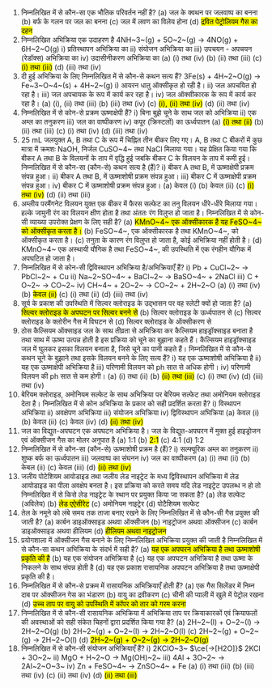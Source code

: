 1. निम्नलिखित में से कौन-सा एक भौतिक परिवर्तन नहीं है?
   (a) जल के क्वथन पर जलवाष्प का बनना
   (b) बर्फ के गलन पर जल का बनना
   (c) जल में लवण का विलेय होना
   (d) <mark>द्रवित पेट्रोलियम गैस का दहन</mark>
2. निम्नलिखित अभिक्रिया एक उदाहरण है
   4NH~3~(g) + 5O~2~(g) → 4NO(g) + 6H~2~O(g)
   i) प्रतिस्थापन अभिक्रिया का
   ii) संयोजन अभिक्रिया का
   iii) उपचयन - अपचयन (रेडॉक्स) अभिक्रिया का
   iv) उदासीनीकरण अभिक्रिया का
   (a) \(i\) तथा \(iv\)
   (b) \(ii\) तथा \(iii\)
   (c) <mark>\(i\) तथा (iii)</mark>
   (d) \(iii\) तथा \(iv\)
3. दी हुई अभिक्रिया के लिए निम्नलिखित में से कौन-से कथन सत्य हैं?
   3Fe(s) + 4H~2~O(g) → Fe~3~O~4~(s) + 4H~2~(g)
   i) आयरन धातु ऑक्सीकृत हो रही है।
   ii) जल अपचयित हो रहा है।
   iii) जल अपचायक के रूप में कार्य कर रहा है।
   iv) जल ऑक्सीकारक के रूप में कार्य कर रहा है।
   (a) \(i\), \(ii\) तथा \(iii\)
   (b) \(iii\) तथा \(iv\)
   (c) <mark>\(i\), \(ii\) तथा \(iv\)</mark>
   (d) \(ii\) तथा \(iv\)
4. निम्नलिखित में से कोन-से प्रक्रम ऊष्माक्षेपी हैं?
   i) बिना बुझे चूने के साथ जल को अभिक्रिया
   ii) एक अम्ल का तनुकरण
   iii) जल का वाष्पीकरण
   iv) कपूर (क्रिस्टलों) का ऊर्ध्वपातन
   (a) <mark>\(i\) तथा \(ii\)</mark>
   (b) \(ii\) तथा \(iii\)
   (c) \(i\) तथा \(iv\)
   (d) \(iii\) तथा \(iv\)
5. 25 mL जलयुक्त A, B तथा C के रूप में चिह्नित तीन बीकर लिए गए। A, B तथा C बीकरों में कुछ मात्रा में क्रमशः NaOH, निर्जल CuSO~4~ तथा NaCl मिलाया गया। यह प्रेक्षित किया गया कि बीकर A तथा B के विलयनों के ताप में वृद्धि हुई जबकि बीकर C के विलयन के ताप में कमी हुई। निम्नलिखित में से कौन-सा (कौन-से) कथन सत्य है (हैं)?
   i) बीकर A तथा B, में ऊष्माक्षेपी प्रक्रम संपन्न हुआ।
   ii) बीकर A तथा B, में ऊष्माशोषी प्रक्रम संपन्न हुआ।
   iii) बीकर C में ऊष्माक्षेपी प्रक्रम संपन्न हुआ।
   iv) बीकर C में ऊष्माशोषी प्रक्रम संपन्न हुआ।
   (a) केवल \(i\)
   (b) केवल \(ii\)
   (c) <mark>\(i\) तथा \(iv\)</mark>
   (d) \(ii\) तथा \(iii\)
6. अम्लीय परमैंगनेट विलयन युक्त एक बीकर में फैरस सल्फेट का तनु विलयन धीरे-धीरे मिलाया गया। हल्के जामुनी रंग का विलयन क्षीण होता है तथा अंततः रंग विलुप्त हो जाता है। निम्नलिखित में से कोन-सी व्याख्या उपरोक्त प्रेक्षण के लिए सही है?
   (a) <mark>KMnO~4~ एक ऑक्सीकारक है यह FeSO~4~ को ऑक्सीकृत करता है।</mark>
   (b) FeSO~4~, एक ऑक्सीकारक है तथा KMnO~4~, को ऑक्सीकृत करता है।
   (c) तनुता के कारण रंग विलुप्त हो जाता है, कोई अभिक्रिया नहीं होती है।
   (d) KMnO~4~ एक अस्थायी यौगिक है तथा FeSO~4~, की उपस्थिति में एक रंगहीन यौगिक में अपघटित हो जाता है।
7. निम्नलिखित में से कोन-सी द्विविस्थापन अभिक्रिया है/अभिक्रियाएँ हैं?
   i) Pb + CuCl~2~ → PbCl~2~ + Cu
   ii) Na~2~SO~4~ + BaCl~2~ → BaSO~4~ + 2NaCl
   iii) C + O~2~ → CO~2~
   iv) CH~4~ + 2O~2~ → CO~2~ + 2H~2~O
   (a) \(i\) तथा \(iv\)
   (b) <mark>केवल \(ii\)</mark>
   (c) (i) तथा \(ii\)
   (d) \(iii\) तथा \(iv\)
8. सूर्य के प्रकाश की उपस्थिति में सिल्वर क्लोराइड के उद्भासन पर वह स्लेटी क्यों हो जाता है?
   (a) <mark>सिल्वर क्लोराइड के अपघटन पर सिल्वर बनने से</mark>
   (b) सिल्वर क्लोराइड के ऊर्ध्वपातन से
   (c) सिल्वर क्लोराइड के क्लोरीन गैस में विघटन से
   (d) सिल्वर क्लोराइड के ऑक्सीकरण से
9. ठोस कैल्सियम ऑक्साइड जल के साथ तीव्रता से अभिक्रिया कर कैल्सियम हाइड्रॉक्साइड बनाता है तथा साथ में ऊष्मा उत्पन्न होती है इस प्रक्रिया को चूने का बुझाना कहते हैं। कैल्सियम हाइड्रॉक्साइड जल में घुलकर इसका विलयन बनाता है, जिसे चूने का पानी कहते हैं। निम्नलिखित में से कौन-से कथन चूने के बुझाने तथा इसके विलयन बनने के लिए सत्य हैं?
   i) यह एक ऊष्माशोषी अभिक्रिया है
   ii) यह एक ऊष्माक्षेपी अभिक्रिया है
   iii) परिणामी विलयन को ph सात से अधिक होगी।
   iv) परिणामी विलयन की ph सात से कम होगी।
   (a) \(i\) तथा \(ii\)
   (b) <mark>\(ii\) तथा \(iii\)</mark>
   (c) \(i\) तथा \(iv\)
   (d) \(iii\) तथा \(iv\)
10. बेरियम क्लोराइड, अमोनियम सल्फेट के साथ अभिक्रिया पर बेरियम सल्फेट तथा अमोनियम क्लोराइड देता है। निम्नलिखित में से कोन अभिक्रिया के प्रकार को सही प्रदर्शित करता है?
    i) विस्थापन अभिक्रिया
    ii) अवक्षेपण अभिक्रिया
    iii) संयोजन अभिक्रिया
    iv) द्विविस्थापन अभिक्रिया
    (a) केवल \(i\)
    (b) केवल \(ii\)
    (c) केवल \(iv\)
    (d) <mark>\(ii\) तथा \(iv\)</mark>
11. जल का विद्युत-अपघटन एक अपघटन अभिक्रिया है। जल के विद्युत-अपघरन में मुक्त हुई हाइड्रोजन एवं ऑक्सीजन गैस का मोलर अनुपात है
    (a) 1:1
    (b) <mark>2:1</mark>
    (c) 4:1
    (d) 1:2
12. निम्नलिखित में से कौन-सा (कौन-से) ऊष्माशोषी प्रक्रम है (हैं)?
    i) सल्फ्यूरिक अम्ल का तनुकरण
    ii) शुष्क बर्फ का ऊर्ध्वपातन
    iii) जलवाष्प का संघनन
    iv) जल का वाष्पीकरण
    (a) \(i\) तथा \(ii\)
    (b) केबल \(ii\)
    (c) केवल \(iii\)
    (d) <mark>\(ii\) तथा \(iv\)</mark>
13. जलीय पोटेशियम आयोडाइड तथा जलीय लेड नाइट्रेट के मध्य द्विविस्थापन अभिक्रिया में लेड आयोडाइड का पीला अवक्षेप बनता है। इस प्रक्रिया को करते समय यदि लेड नाइट्रेट उपलब्ध न हो तो निम्नलिखित में से किसे लेड नाइट्रेट के स्थान पर प्रयुक्त किया जा सकता है?
    (a) लेड सल्फेट (अविलेय)
    (b) <mark>लेड एऐसीरेट</mark>
    (c) अमोनियम नाइट्रेर
    (d) पोटैशियम सल्फेट
14. तेल के नमूने को लंबे समय तक ताजा बनाए रखने के लिए निम्नलिखित में से कौन-सी गैस प्रयुक्त की जाती है?
    (a) कार्बन डाइऑक्साइड अथवा ऑक्सीजन
    (b) नाइट्रोजन अथवा ऑक्सीजन
    (c) कार्बन डाइऑक्साइड अथवा हीलियम
    (d) <mark>हीलियम अथवा नाइट्रोजन</mark>
15. प्रयोगशाला में ऑक्सीजन गैस बनाने के लिए निम्नलिखित अभिक्रिया प्रयुक्त की जाती है
    निम्नलिखित में से कौन-सा कथन अभिक्रिया के संदर्भ में सही है?
    (a) <mark>यह एक अपघरन अभिक्रिया है तथा ऊष्माशोषी प्रकृति की है</mark>
    (b) यह एक संयोजन अभिक्रिया है
    (c) यह एक अपघटन अभिक्रिया है तथा ऊष्मा के निकलने के साथ संपन्न होती है
    (d) यह एक प्रकाश रासायनिक अपघटन अभिक्रिया है तथा ऊष्माक्षेपी प्रकृति की है।
16. निम्नलिखित में से कौन-से प्रक्रम में रासायनिक अभिक्रियाएँ होती हैं?
    (a) एक गैस सिलेंडर में निम्न दाब पर ऑक्सीजन गेस का भंडारण
    (b) वायु का द्रवीकरण
    (c) चीनी की प्याली में खुले में पेट्रोल रखना
    (d) <mark>उच्च ताप पर वायु को उपस्थिति में कॉपर को तार को गरम करना</mark>
17. निम्नलिखित में से कौन-सी रासायनिक अभिक्रिया में अभिक्रिया ताप पर क्रियाकारकों एवं क्रियाफलों की अवस्थाओं को सही संकेत चिहनों द्वारा प्रदर्शित किया गया है?
    (a) 2H~2~(l) + O~2~(l) → 2H~2~O(g)
    (b) 2H~2~(g) + O~2~(l) → 2H~2~O(l)
    (c) 2H~2~(g) + O~2~(g) → 2H~2~O(l)
    (d) <mark>2H~2~(g) + O~2~(g) → 2H~2~O(g)</mark>
18. निम्नलिखित में से कौन-सी संयोजन अभिक्रियाएँ हैं?
    i) 2KCIO~3~ $\ce{->[H2O]}$ 2KCl + 3O~2~
    ii) MgO + H~2~O → Mg(OH)~2~
    iii) 4Al + 3O~2~ → 2Al~2~O~3~
    iv) Zn + FeSO~4~ → ZnSO~4~ + Fe
    (a) \(i\) तथा \(iii\)
    (b) \(iii\) तथा \(iv\)
    (c) \(ii\) तथा (iv)
    (d) <mark>\(ii\) तथा \(iii\)</mark>